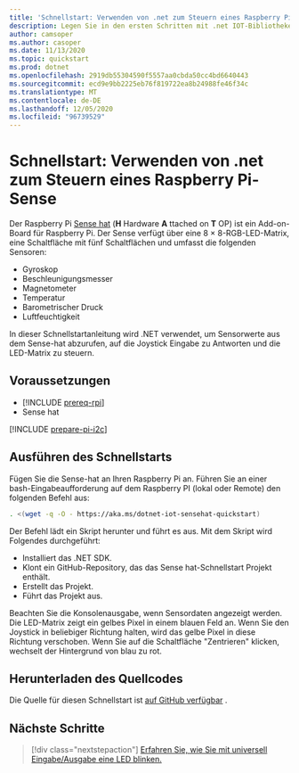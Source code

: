```yaml
---
title: 'Schnellstart: Verwenden von .net zum Steuern eines Raspberry Pi-Sense'
description: Legen Sie in den ersten Schritten mit .net IOT-Bibliotheken in 5 Minuten mithilfe eines Sense-hat, einem Add-on-Board für Raspberry Pi, Los.
author: camsoper
ms.author: casoper
ms.date: 11/13/2020
ms.topic: quickstart
ms.prod: dotnet
ms.openlocfilehash: 2919db55304590f5557aa0cbda50cc4bd6640443
ms.sourcegitcommit: ecd9e9bb2225eb76f819722ea8b24988fe46f34c
ms.translationtype: MT
ms.contentlocale: de-DE
ms.lasthandoff: 12/05/2020
ms.locfileid: "96739529"
---
```

# <a name="quickstart---use-net-to-drive-a-raspberry-pi-sense-hat"></a>Schnellstart: Verwenden von .net zum Steuern eines Raspberry Pi-Sense

Der Raspberry Pi [Sense hat](https://www.raspberrypi.org/products/sense-hat/) <span class="docon docon-navigate-external x-hidden-focus"></span> (**H** Hardware **A** ttached on **T** OP) ist ein Add-on-Board für Raspberry Pi. Der Sense verfügt über eine 8 × 8-RGB-LED-Matrix, eine Schaltfläche mit fünf Schaltflächen und umfasst die folgenden Sensoren:

- Gyroskop
- Beschleunigungsmesser
- Magnetometer
- Temperatur
- Barometrischer Druck
- Luftfeuchtigkeit

In dieser Schnellstartanleitung wird .NET verwendet, um Sensorwerte aus dem Sense-hat abzurufen, auf die Joystick Eingabe zu Antworten und die LED-Matrix zu steuern.

## <a name="prerequisites"></a>Voraussetzungen

- [!INCLUDE [prereq-rpi](../includes/prereq-rpi.md)]
- Sense hat

[!INCLUDE [prepare-pi-i2c](../includes/prepare-pi-i2c.md)]

## <a name="run-the-quickstart"></a>Ausführen des Schnellstarts

Fügen Sie die Sense-hat an Ihren Raspberry Pi an. Führen Sie an einer bash-Eingabeaufforderung auf dem Raspberry PI (lokal oder Remote) den folgenden Befehl aus:

```bash
. <(wget -q -O - https://aka.ms/dotnet-iot-sensehat-quickstart)
```

Der Befehl lädt ein Skript herunter und führt es aus. Mit dem Skript wird Folgendes durchgeführt:

- Installiert das .NET SDK.
- Klont ein GitHub-Repository, das das Sense hat-Schnellstart Projekt enthält.
- Erstellt das Projekt.
- Führt das Projekt aus.

Beachten Sie die Konsolenausgabe, wenn Sensordaten angezeigt werden. Die LED-Matrix zeigt ein gelbes Pixel in einem blauen Feld an. Wenn Sie den Joystick in beliebiger Richtung halten, wird das gelbe Pixel in diese Richtung verschoben. Wenn Sie auf die Schaltfläche "Zentrieren" klicken, wechselt der Hintergrund von blau zu rot.

## <a name="get-the-source-code"></a>Herunterladen des Quellcodes

Die Quelle für diesen Schnellstart ist [auf GitHub verfügbar](https://github.com/MicrosoftDocs/dotnet-iot-assets/tree/master/quickstarts/SenseHat.Quickstart) <span class="docon docon-navigate-external x-hidden-focus"></span> .

## <a name="next-steps"></a>Nächste Schritte

> [!div class="nextstepaction"]
> [Erfahren Sie, wie Sie mit universell Eingabe/Ausgabe eine LED blinken.](../tutorials/blink-led.md)
